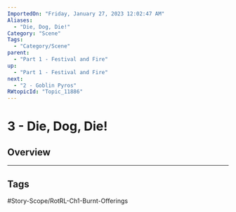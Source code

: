 ```yaml
---
ImportedOn: "Friday, January 27, 2023 12:02:47 AM"
Aliases:
  - "Die, Dog, Die!"
Category: "Scene"
Tags:
  - "Category/Scene"
parent:
  - "Part 1 - Festival and Fire"
up:
  - "Part 1 - Festival and Fire"
next:
  - "2 - Goblin Pyros"
RWtopicId: "Topic_11886"
---
```

# 3 - Die, Dog, Die!
## Overview

---
## Tags
#Story-Scope/RotRL-Ch1-Burnt-Offerings

